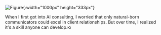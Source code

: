 ![Figure](/blog/images/client-relationships.png){:width="1000px" height="333px"}

When I first got into AI consulting, I worried that only natural-born communicators could excel in client relationships. But over time, I realized it's a skill anyone can develop.ю